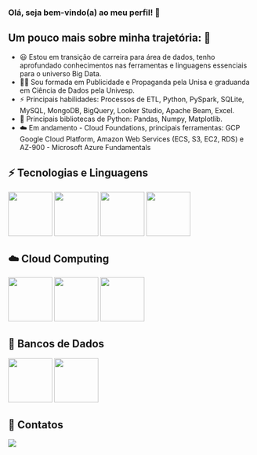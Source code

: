 ### Olá, seja bem-vindo(a) ao meu perfil! 👋

## Um pouco mais sobre minha trajetória: 💬

* 😃 Estou em transição de carreira para área de dados, tenho aprofundado conhecimentos nas ferramentas e linguagens essenciais para o universo Big Data.
* 👨‍🎓 Sou formada em Publicidade e Propaganda pela Unisa e graduanda em Ciência de Dados pela Univesp.
* ⚡ Principais habilidades: Processos de ETL, Python, PySpark, SQLite, MySQL, MongoDB, BigQuery, Looker Studio, Apache Beam, Excel.
* 🔧 Principais bibliotecas de Python: Pandas, Numpy, Matplotlib.
* ☁️ Em andamento - Cloud Foundations, principais ferramentas: GCP Google Cloud Platform, Amazon Web Services (ECS, S3, EC2, RDS) e AZ-900 -  Microsoft Azure Fundamentals

## ⚡ Tecnologias e Linguagens 
<div>
<img src="https://cdn.jsdelivr.net/gh/devicons/devicon/icons/python/python-original-wordmark.svg" width="90" height="90" /> <img src="https://cdn.jsdelivr.net/gh/devicons/devicon/icons/jupyter/jupyter-original-wordmark.svg" width="90" height="90"/> <img src="https://cdn.jsdelivr.net/gh/devicons/devicon/icons/numpy/numpy-original-wordmark.svg" width="90" height="90" /> <img src="https://cdn.jsdelivr.net/gh/devicons/devicon/icons/pandas/pandas-original-wordmark.svg" width="90" height="90" />
<div/>
          
## ☁️ Cloud Computing
<div>
<img src="https://cdn.jsdelivr.net/gh/devicons/devicon/icons/amazonwebservices/amazonwebservices-original-wordmark.svg" width="90" height="90"/> <img src="https://cdn.jsdelivr.net/gh/devicons/devicon/icons/googlecloud/googlecloud-original-wordmark.svg" width="90" height="90"/> <img src="https://cdn.jsdelivr.net/gh/devicons/devicon/icons/azure/azure-original-wordmark.svg" width="90" height="90" />
<div/>          

## 🎲 Bancos de Dados
<div>
<img src="https://cdn.jsdelivr.net/gh/devicons/devicon/icons/mysql/mysql-original-wordmark.svg" width="90" height="90"/> <img src="https://cdn.jsdelivr.net/gh/devicons/devicon/icons/mongodb/mongodb-original-wordmark.svg" width="90" height="90"/>
<div/>

## 💬 Contatos
<div>
<a href="https://www.linkedin.com/in/naiara-gama/" target="_blank"><img src="https://img.shields.io/badge/-LinkedIn-%230077B5?style=for-the-badge&logo=linkedin&logoColor=white" target="_blank"></a>   
</div>
